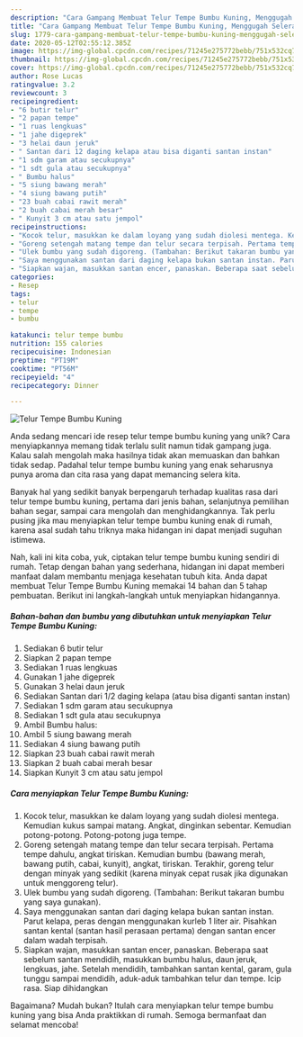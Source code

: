 ```yaml
---
description: "Cara Gampang Membuat Telur Tempe Bumbu Kuning, Menggugah Selera"
title: "Cara Gampang Membuat Telur Tempe Bumbu Kuning, Menggugah Selera"
slug: 1779-cara-gampang-membuat-telur-tempe-bumbu-kuning-menggugah-selera
date: 2020-05-12T02:55:12.385Z
image: https://img-global.cpcdn.com/recipes/71245e275772bebb/751x532cq70/telur-tempe-bumbu-kuning-foto-resep-utama.jpg
thumbnail: https://img-global.cpcdn.com/recipes/71245e275772bebb/751x532cq70/telur-tempe-bumbu-kuning-foto-resep-utama.jpg
cover: https://img-global.cpcdn.com/recipes/71245e275772bebb/751x532cq70/telur-tempe-bumbu-kuning-foto-resep-utama.jpg
author: Rose Lucas
ratingvalue: 3.2
reviewcount: 3
recipeingredient:
- "6 butir telur"
- "2 papan tempe"
- "1 ruas lengkuas"
- "1 jahe digeprek"
- "3 helai daun jeruk"
- " Santan dari 12 daging kelapa atau bisa diganti santan instan"
- "1 sdm garam atau secukupnya"
- "1 sdt gula atau secukupnya"
- " Bumbu halus"
- "5 siung bawang merah"
- "4 siung bawang putih"
- "23 buah cabai rawit merah"
- "2 buah cabai merah besar"
- " Kunyit 3 cm atau satu jempol"
recipeinstructions:
- "Kocok telur, masukkan ke dalam loyang yang sudah diolesi mentega. Kemudian kukus sampai matang. Angkat, dinginkan sebentar. Kemudian potong-potong. Potong-potong juga tempe."
- "Goreng setengah matang tempe dan telur secara terpisah. Pertama tempe dahulu, angkat tiriskan. Kemudian bumbu (bawang merah, bawang putih, cabai, kunyit), angkat, tiriskan. Terakhir, goreng telur dengan minyak yang sedikit (karena minyak cepat rusak jika digunakan untuk menggoreng telur)."
- "Ulek bumbu yang sudah digoreng. (Tambahan: Berikut takaran bumbu yang saya gunakan)."
- "Saya menggunakan santan dari daging kelapa bukan santan instan. Parut kelapa, peras dengan menggunakan kurleb 1 liter air. Pisahkan santan kental (santan hasil perasaan pertama) dengan santan encer dalam wadah terpisah."
- "Siapkan wajan, masukkan santan encer, panaskan. Beberapa saat sebelum santan mendidih, masukkan bumbu halus, daun jeruk, lengkuas, jahe. Setelah mendidih, tambahkan santan kental, garam, gula tunggu sampai mendidih, aduk-aduk tambahkan telur dan tempe. Icip rasa. Siap dihidangkan"
categories:
- Resep
tags:
- telur
- tempe
- bumbu

katakunci: telur tempe bumbu 
nutrition: 155 calories
recipecuisine: Indonesian
preptime: "PT19M"
cooktime: "PT56M"
recipeyield: "4"
recipecategory: Dinner

---
```



![Telur Tempe Bumbu Kuning](https://img-global.cpcdn.com/recipes/71245e275772bebb/751x532cq70/telur-tempe-bumbu-kuning-foto-resep-utama.jpg)

Anda sedang mencari ide resep telur tempe bumbu kuning yang unik? Cara menyiapkannya memang tidak terlalu sulit namun tidak gampang juga. Kalau salah mengolah maka hasilnya tidak akan memuaskan dan bahkan tidak sedap. Padahal telur tempe bumbu kuning yang enak seharusnya punya aroma dan cita rasa yang dapat memancing selera kita.

Banyak hal yang sedikit banyak berpengaruh terhadap kualitas rasa dari telur tempe bumbu kuning, pertama dari jenis bahan, selanjutnya pemilihan bahan segar, sampai cara mengolah dan menghidangkannya. Tak perlu pusing jika mau menyiapkan telur tempe bumbu kuning enak di rumah, karena asal sudah tahu triknya maka hidangan ini dapat menjadi suguhan istimewa.




Nah, kali ini kita coba, yuk, ciptakan telur tempe bumbu kuning sendiri di rumah. Tetap dengan bahan yang sederhana, hidangan ini dapat memberi manfaat dalam membantu menjaga kesehatan tubuh kita. Anda dapat membuat Telur Tempe Bumbu Kuning memakai 14 bahan dan 5 tahap pembuatan. Berikut ini langkah-langkah untuk menyiapkan hidangannya.

<!--inarticleads1-->

##### Bahan-bahan dan bumbu yang dibutuhkan untuk menyiapkan Telur Tempe Bumbu Kuning:

1. Sediakan 6 butir telur
1. Siapkan 2 papan tempe
1. Sediakan 1 ruas lengkuas
1. Gunakan 1 jahe digeprek
1. Gunakan 3 helai daun jeruk
1. Sediakan  Santan dari 1/2 daging kelapa (atau bisa diganti santan instan)
1. Sediakan 1 sdm garam atau secukupnya
1. Sediakan 1 sdt gula atau secukupnya
1. Ambil  Bumbu halus:
1. Ambil 5 siung bawang merah
1. Sediakan 4 siung bawang putih
1. Siapkan 23 buah cabai rawit merah
1. Siapkan 2 buah cabai merah besar
1. Siapkan  Kunyit 3 cm atau satu jempol




<!--inarticleads2-->

##### Cara menyiapkan Telur Tempe Bumbu Kuning:

1. Kocok telur, masukkan ke dalam loyang yang sudah diolesi mentega. Kemudian kukus sampai matang. Angkat, dinginkan sebentar. Kemudian potong-potong. Potong-potong juga tempe.
1. Goreng setengah matang tempe dan telur secara terpisah. Pertama tempe dahulu, angkat tiriskan. Kemudian bumbu (bawang merah, bawang putih, cabai, kunyit), angkat, tiriskan. Terakhir, goreng telur dengan minyak yang sedikit (karena minyak cepat rusak jika digunakan untuk menggoreng telur).
1. Ulek bumbu yang sudah digoreng. (Tambahan: Berikut takaran bumbu yang saya gunakan).
1. Saya menggunakan santan dari daging kelapa bukan santan instan. Parut kelapa, peras dengan menggunakan kurleb 1 liter air. Pisahkan santan kental (santan hasil perasaan pertama) dengan santan encer dalam wadah terpisah.
1. Siapkan wajan, masukkan santan encer, panaskan. Beberapa saat sebelum santan mendidih, masukkan bumbu halus, daun jeruk, lengkuas, jahe. Setelah mendidih, tambahkan santan kental, garam, gula tunggu sampai mendidih, aduk-aduk tambahkan telur dan tempe. Icip rasa. Siap dihidangkan




Bagaimana? Mudah bukan? Itulah cara menyiapkan telur tempe bumbu kuning yang bisa Anda praktikkan di rumah. Semoga bermanfaat dan selamat mencoba!

